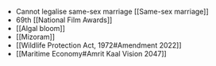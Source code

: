 - Cannot legalise same-sex marriage [[Same-sex marriage]]
- 69th [[National Film Awards]]
- [[Algal bloom]]
- [[Mizoram]]
- [[Wildlife Protection Act, 1972#Amendment 2022]]
- [[Maritime Economy#Amrit Kaal Vision 2047]]